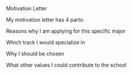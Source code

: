 Motivation Letter

My motivation letter has 4 parts:

Reasons why I am applying for this specific major

Which track I would specialize in

Why I should be chosen

What other values I could contribute to the school

